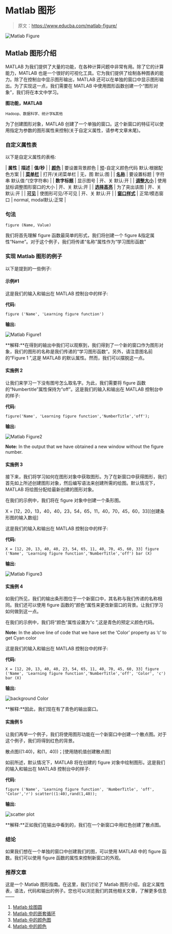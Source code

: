 # Matlab 图形

> 原文：<https://www.educba.com/matlab-figure/>

![Matlab Figure](img/52d4b85f40670920d21e8da384c0690d.png)



## Matlab 图形介绍

MATLAB 为我们提供了大量的功能，在各种计算问题中非常有用。除了它的计算能力，MATLAB 也是一个很好的可视化工具。它为我们提供了绘制各种图表的能力。除了在控制台中显示图形输出，MATLAB 还可以在单独的窗口中显示图形输出。为了实现这一点，我们需要在 MATLAB 中使用图形函数创建一个“图形对象”，我们将在本文中学习。

**图功能，MATLAB**

<small>Hadoop、数据科学、统计学&其他</small>

为了创建图形对象，MATLAB 创建了一个单独的窗口。这个新窗口的特征可以使用指定为参数的图形属性来控制(关于自定义属性，请参考文章末尾)。

### 自定义属性表

以下是自定义属性的表格:

| **属性** | **描述** | **值/秒** |
| **[颜色](http://www.ece.northwestern.edu/local-apps/matlabhelp/techdoc/ref/figure_props.html#Color)** | 要设置背景颜色 | [预](http://www.ece.northwestern.edu/local-apps/matlabhelp/techdoc/ref/colorspec.html)-自定义颜色代码
默认:根据配色方案 |
| **[菜单栏](http://www.ece.northwestern.edu/local-apps/matlabhelp/techdoc/ref/figure_props.html#MenuBar)** | 打开/关闭菜单栏 | 无，图
默认:图 |
| **[名称](http://www.ece.northwestern.edu/local-apps/matlabhelp/techdoc/ref/figure_props.html#Name)** | 要设置标题 | 字符串
默认值:“(空字符串) |
| **数字标题** | 显示图号 | 开、关
默认:开 |
| **[调整大小](http://www.ece.northwestern.edu/local-apps/matlabhelp/techdoc/ref/figure_props.html#Resize)** | 使用鼠标调整图形窗口的大小 | 开、关
默认:开 |
| **[选择高亮](http://www.ece.northwestern.edu/local-apps/matlabhelp/techdoc/ref/figure_props.html#SelectionHighlight)** | 为了突出该图 | 开、关
默认:开 |
| **[可见](http://www.ece.northwestern.edu/local-apps/matlabhelp/techdoc/ref/figure_props.html#Visible)** | 使图形可见/不可见 | 开、关
默认:开 |
| **[窗口样式](http://www.ece.northwestern.edu/local-apps/matlabhelp/techdoc/ref/figure_props.html#WindowStyle)** | 正常/模态窗口 | normal, modal默认:正常 |

### 句法

`figure (Name, Value)`

我们将首先理解 figure 函数最简单的形式，我们将创建一个 figure &指定属性“Name”。对于这个例子，我们将传递“名称”属性作为“学习图形函数”

### 实现 Matlab 图形的例子

以下是提到的一些例子:

#### 示例#1

这是我们的输入和输出在 MATLAB 控制台中的样子:

**代码:**

`figure ('Name', 'Learning figure function')`

**输出:**

![Matlab Figure1](img/4b37aa03f9416279d53f99d31a056f98.png)



**解释:**在得到的输出中我们可以观察到，我们得到了一个新的窗口作为图形对象，我们的图形的名称是我们传递的“学习图形函数”。另外，请注意图名前的“Figure 1 ”,这是 MATLAB 的默认属性。然而，我们可以摆脱这一点。

#### 实施例 2

让我们来学习一下没有图号怎么取名字。为此，我们需要将 figure 函数的“Numbertitle”属性保持为“off”。这是我们的输入和输出在 MATLAB 控制台中的样子:

**代码:**

`figure('Name', 'Learning figure function','NumberTitle','off');`

**输出:**

![Matlab Figure2](img/ee582b688f900827942413af30d9773c.png)



**Note:** In the output that we have obtained a new window without the figure number.

#### 实施例 3

接下来，我们将学习如何在图形对象中获取图形。为了在新窗口中获得图形，我们首先如上所述创建图形对象，然后编写语法来创建所需的绘图。默认情况下，MATLAB 将绘图分配给最新创建的图形对象。

在我们的示例中，我们将在 figure 对象中创建一个条形图。

X = [12，20，13，40，40，23，54，65，11，40，70，45，60，33][创建条形图的输入数组]

这是我们的输入和输出在 MATLAB 控制台中的样子:

**代码:**

`X = [12, 20, 13, 40, 40, 23, 54, 65, 11, 40, 70, 45, 60, 33] figure ('Name', 'Learning figure function','NumberTitle','off')
bar (X)`

**输出:**

![Matlab Figure3](img/c2ab33382e3d0eada40b027264a55c46.png)



#### 实施例 4

如我们所见，我们的输出条形图位于一个新窗口中，其名称与我们传递的名称相同。我们还可以使用 figure 函数的“颜色”属性来更改新窗口的背景。让我们学习如何做到这一点。

在我们的示例中，我们将“颜色”属性设置为“c ”,这是青色的预定义颜色代码。

**Note:** In the above line of code that we have set the ‘Color’ property as ‘c’ to get Cyan color

这是我们的输入和输出在 MATLAB 控制台中的样子:

**代码:**

`X = [12, 20, 13, 40, 40, 23, 54, 65, 11, 40, 70, 45, 60, 33] figure ('Name', 'Learning figure function','NumberTitle','off', 'Color', 'c')
bar (X)`

**输出:**

![background Color](img/21342e61d61891d173fa6836a8252c21.png)



**解释:**因此，我们现在有了青色的输出窗口。

#### 实施例 5

让我们再举一个例子，我们将使用图形功能在一个新窗口中创建一个散点图。对于这个例子，我们将得到红色的背景。

散点图((1:40)，和(1，40))；[使用随机值创建散点图]

如前所述，默认情况下，MATLAB 将在创建的 figure 对象中绘制图形。这是我们的输入和输出在 MATLAB 控制台中的样子:

**代码:**

`figure ('Name', 'Learning figure function', 'NumberTitle', 'off', 'Color','r')
scatter((1:40),rand(1,40));`

**输出:**

![scatter plot](img/e34a879fee0093a3848c49f7157de61c.png)



**解释:**正如我们在输出中看到的，我们在一个新窗口中用红色创建了散点图。

### 结论

如果我们想在一个单独的窗口中创建我们的图，可以使用 MATLAB 中的 figure 函数。我们可以使用 figure 函数的属性来控制新窗口的外观。

### 推荐文章

这是一个 Matlab 图形指南。在这里，我们讨论了 Matlab 图形介绍，自定义属性表，语法，代码和输出的例子。您也可以浏览我们的其他相关文章，了解更多信息——

1.  [Matlab 绘图圆](https://www.educba.com/matlab-plot-circle/)
2.  [Matlab 中的嵌套循环](https://www.educba.com/nested-loop-in-matlab/)
3.  [Matlab 中的颜色图](https://www.educba.com/colormap-in-matlab/)
4.  [Matlab 中的颜色](https://www.educba.com/colors-in-matlab/)





